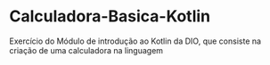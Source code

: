 # Calculadora-Basica-Kotlin
Exercício do Módulo de introdução ao Kotlin da DIO, que consiste na criação de uma calculadora na linguagem
